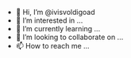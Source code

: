 - 👋 Hi, I’m @ivisvoldigoad
- 👀 I’m interested in ...
- 🌱 I’m currently learning ...
- 💞️ I’m looking to collaborate on ...
- 📫 How to reach me ...

<!---
ivisvoldigoad/ivisvoldigoad is a ✨ special ✨ repository because its `README.md` (this file) appears on your GitHub profile.
You can click the Preview link to take a look at your changes.
--->
